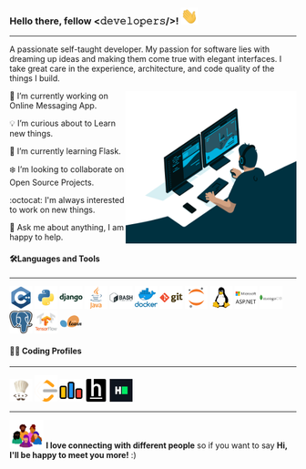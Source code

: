 <div align="left">
<h3>Hello there, fellow <𝚍𝚎𝚟𝚎𝚕𝚘𝚙𝚎𝚛𝚜/>! <img src="https://raw.githubusercontent.com/vamseep36/vamseep36/main/social/Hi.gif" width="30"></h3>
</div>

---

<div>
<p>
A passionate self-taught developer. My passion for software lies with dreaming up ideas and making them come true with elegant interfaces.
I take great care in the experience, architecture, and code quality of the things I build.
</p>
<img src="https://raw.githubusercontent.com/vamseep36/vamseep36/main/social/code.gif" align="right" height="268" width="300">
<p>🔧 I’m currently working on Online Messaging App.</p>
<p>💡 I’m curious about to Learn new things.</p>
<p>📖 I’m currently learning Flask.</p>
<p>❄️ I’m looking to collaborate on Open Source Projects.</p>
<p> :octocat: I'm always interested to work on new things.</p>
<p>💬 Ask me about anything, I am happy to help.</p>

</div>

#### 🛠️Languages and Tools
  
---
<div>
<code><img height="40" src="https://raw.githubusercontent.com/github/explore/80688e429a7d4ef2fca1e82350fe8e3517d3494d/topics/cpp/cpp.png"></code>
<code><img height="40" src="https://raw.githubusercontent.com/github/explore/80688e429a7d4ef2fca1e82350fe8e3517d3494d/topics/python/python.png"></code>
<code><img height="40" src="https://raw.githubusercontent.com/github/explore/80688e429a7d4ef2fca1e82350fe8e3517d3494d/topics/django/django.png"></code>
<code><img height="40" src="https://raw.githubusercontent.com/github/explore/80688e429a7d4ef2fca1e82350fe8e3517d3494d/topics/java/java.png"></code>
<code><img height="40" src="https://raw.githubusercontent.com/github/explore/80688e429a7d4ef2fca1e82350fe8e3517d3494d/topics/bash/bash.png"></code>
<code><img height="40" src="https://raw.githubusercontent.com/github/explore/80688e429a7d4ef2fca1e82350fe8e3517d3494d/topics/docker/docker.png"></code>
<code><img height="40" src="https://raw.githubusercontent.com/github/explore/80688e429a7d4ef2fca1e82350fe8e3517d3494d/topics/git/git.png"></code>
<code><img height="40" src="https://raw.githubusercontent.com/github/explore/80688e429a7d4ef2fca1e82350fe8e3517d3494d/topics/jupyter-notebook/jupyter-notebook.png"></code>
<code><img height="40" src="https://raw.githubusercontent.com/github/explore/80688e429a7d4ef2fca1e82350fe8e3517d3494d/topics/linux/linux.png"></code>
<code><img height="40" src="https://raw.githubusercontent.com/github/explore/80688e429a7d4ef2fca1e82350fe8e3517d3494d/topics/aspnet/aspnet.png"></code>
<code><img height="40" src="https://raw.githubusercontent.com/github/explore/80688e429a7d4ef2fca1e82350fe8e3517d3494d/topics/mongodb/mongodb.png"></code>
<code><img height="40" src="https://raw.githubusercontent.com/github/explore/80688e429a7d4ef2fca1e82350fe8e3517d3494d/topics/postgresql/postgresql.png"></code>
<code><img height="40" src="https://raw.githubusercontent.com/github/explore/80688e429a7d4ef2fca1e82350fe8e3517d3494d/topics/tensorflow/tensorflow.png"></code>
<code><img height="40" src="https://raw.githubusercontent.com/github/explore/80688e429a7d4ef2fca1e82350fe8e3517d3494d/topics/scikit-learn/scikit-learn.png"></code>
</div>


#### 👨‍💻 Coding Profiles

---
<div>
<a href="https://www.codechef.com/users/vamseep36" target="blank"><code><img src="https://raw.githubusercontent.com/vamseep36/vamseep36/main/social/c5d9fc1e18bcf039f464c2ab6cfb3eb6.jpg" width="40"></code></a>
<a href="https://leetcode.com/vamseep36" target="blank"><code><img src="https://raw.githubusercontent.com/vamseep36/vamseep36/main/social/leet-code.svg" width="40"></code></a>
<a href="https://codeforces.com/profile/vamseep36" target="blank"><code><img src="https://raw.githubusercontent.com/vamseep36/vamseep36/main/social/codeforces.svg" width="40"></code></a>
<a href="https://www.hackerearth.com/@vamseep36" target="blank"><code><img src="https://raw.githubusercontent.com/vamseep36/vamseep36/main/social/hackerearth.svg" width="40"></code></a>
<a href="https://www.hackerrank.com/vamseep36" target="blank"><code><img src="https://raw.githubusercontent.com/vamseep36/vamseep36/main/social/hackerrank.svg" width="40"></code></a>
</div>


---
<div>
<img src="https://raw.githubusercontent.com/vamseep36/vamseep36/main/social/community.gif" width=60> <b>I love connecting with different people</b> so if you want to say <b>Hi, I'll be happy to meet you more!</b> :)
</div>
